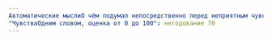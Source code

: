 ```yaml
---
Автоматические мыслиО чём подумал непосредственно перед неприятным чувством и во время его переживания: Это оскорбительно
"ЧувстваОдним словом, оценка от 0 до 100": негодование 70
---
```

